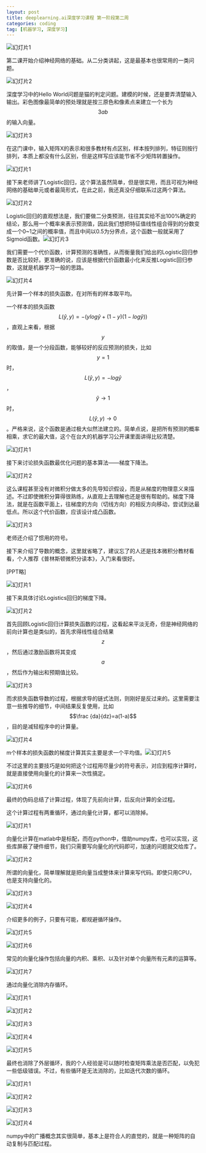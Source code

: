 ```yaml
---
layout: post
title: deeplearning.ai深度学习课程 第一阶段第二周
categories: coding
tag: [机器学习, 深度学习]
---
```


![幻灯片1](\img\deeplearning-ai-coursera\C1W2L01\幻灯片1.JPG)

第二课开始介绍神经网络的基础。从二分类讲起，这是最基本也很常用的一类问题。<!-- more -->

![幻灯片2](\img\deeplearning-ai-coursera\C1W2L01\幻灯片2.JPG)

深度学习中的Hello World问题是猫的判定问题。建模的时候，还是要弄清楚输入输出。彩色图像最简单的预处理就是按三原色和像素点来建立一个长为$$3ab$$的输入向量。

![幻灯片3](\img\deeplearning-ai-coursera\C1W2L01\幻灯片3.JPG)

在这门课中，输入矩阵X的表示和很多教材有点区别，样本按列排列，特征则按行排列，本质上都没有什么区别，但是这样写应该能节省不少矩阵转置操作。

![幻灯片1](\img\deeplearning-ai-coursera\C1W2L02\幻灯片1.JPG)

接下来老师讲了Logistic回归，这个算法虽然简单，但是很实用，而且可视为神经网络的基础单元或者最简形式，在此之前，我还真没仔细联系过这两个算法。

![幻灯片2](\img\deeplearning-ai-coursera\C1W2L02\幻灯片2.JPG)

Logistic回归的直观想法是，我们要做二分类预测，往往其实给不出100%确定的结论，那么用一个概率来表示预测值，因此我们想把特征值线性组合得到的分数变成一个0~1之间的概率值，而且中间以0.5为分界点，这个函数一般就采用了Sigmoid函数。![幻灯片3](\img\deeplearning-ai-coursera\C1W2L02\幻灯片3.JPG)

我们需要一个代价函数，计算预测的准确性，从而衡量我们给出的Logistic回归参数是否比较好。更准确的说，应该是根据代价函数最小化来反推Logistic回归参数，这就是机器学习一般的思路。

![幻灯片4](\img\deeplearning-ai-coursera\C1W2L02\幻灯片4.JPG)

先计算一个样本的损失函数，在对所有的样本取平均。

一个样本的损失函数$$L(\widehat{y}, y)=-(ylog\widehat{y}+(1-y)(1-log\widehat{y}))$$，直观上来看，根据$$y$$的取值，是一个分段函数，能够较好的反应预测的损失，比如$$y=1$$时，$$L(\widehat{y}, y)=-log\widehat{y}$$，$$\widehat{y}\rightarrow1$$时，$$L(\widehat{y}, y)\rightarrow0$$。严格来说，这个函数是通过极大似然法建立的。简单点说，是把所有预测的概率相乘，求它的最大值，这个在台大的机器学习公开课里面讲得比较清楚。

![幻灯片1](\img\deeplearning-ai-coursera\C1W2L03\幻灯片1.JPG)

接下来讨论损失函数最优化问题的基本算法——梯度下降法。

![幻灯片2](\img\deeplearning-ai-coursera\C1W2L03\幻灯片2.JPG)

这么课程甚至没有对微积分做太多的先导知识假设，而是从梯度的物理意义来描述。不过即使微积分算得很熟练，从直观上去理解也还是很有帮助的。梯度下降法，就是在函数平面上，往梯度的方向（切线方向）的相反方向移动，尝试到达最低点。所以这个代价函数，应该设计成凸函数。

![幻灯片3](\img\deeplearning-ai-coursera\C1W2L03\幻灯片3.JPG)

老师还介绍了惯用的符号。

接下来介绍了导数的概念，这里就省略了，建议忘了的人还是找本微积分教材看看，个人推荐《普林斯顿微积分读本》，入门来看很好。

[PPT略]

![幻灯片1](\img\deeplearning-ai-coursera\C1W2L06\幻灯片1.JPG)

接下来具体讨论Logistics回归的梯度下降。

![幻灯片2](\img\deeplearning-ai-coursera\C1W2L06\幻灯片2.JPG)

首先回顾Logistic回归计算损失函数的过程，这看起来平淡无奇，但是神经网络的前向计算也是类似的，首先求得线性组合结果$$z$$，然后通过激励函数将其变成 $$a$$，然后作为输出和预期值比较。

![幻灯片3](\img\deeplearning-ai-coursera\C1W2L06\幻灯片3.JPG)

而求损失函数导数的过程，根据求导的链式法则，则刚好是反过来的。这里需要注意一些推导的细节，中间结果反复使用，比如$$\frac {da}{dz}=a(1-a)$$，目的是减轻程序中的计算量。

![幻灯片4](\img\deeplearning-ai-coursera\C1W2L06\幻灯片4.JPG)



m个样本的损失函数的梯度计算其实主要是求一个平均值。![幻灯片5](\img\deeplearning-ai-coursera\C1W2L06\幻灯片5.JPG)

不过这里的主要技巧是如何把这个过程用尽量少的符号表示，对应到程序计算时，就是直接使用向量化的计算来一次性搞定。

![幻灯片6](\img\deeplearning-ai-coursera\C1W2L06\幻灯片6.JPG)

最终的伪码总结了计算过程，体现了先前向计算，后反向计算的全过程。

这个计算过程有两重循环，通过向量化计算，都可以消除掉。

![幻灯片1](\img\deeplearning-ai-coursera\C1W2L07\幻灯片1.JPG)

向量化计算在matlab中是标配，而在python中，借助numpy库，也可以实现，这些库屏蔽了硬件细节，我们只需要写向量化的代码即可，加速的问题就交给库了。

![幻灯片2](\img\deeplearning-ai-coursera\C1W2L07\幻灯片2.JPG)

所谓的向量化，简单理解就是把向量当成整体来计算来写代码。即使只用CPU，也是支持向量化的。

![幻灯片3](\img\deeplearning-ai-coursera\C1W2L07\幻灯片3.JPG)

![幻灯片4](\img\deeplearning-ai-coursera\C1W2L07\幻灯片4.JPG)

介绍更多的例子，只要有可能，都规避循环操作。

![幻灯片5](\img\deeplearning-ai-coursera\C1W2L07\幻灯片5.JPG)

![幻灯片6](\img\deeplearning-ai-coursera\C1W2L07\幻灯片6.JPG)

常见的向量化操作包括向量的内积、乘积、以及针对单个向量所有元素的运算等。

![幻灯片7](\img\deeplearning-ai-coursera\C1W2L07\幻灯片7.JPG)

通过向量化消除内存循环。

![幻灯片1](\img\deeplearning-ai-coursera\C1W2L08\幻灯片1.JPG)

![幻灯片2](\img\deeplearning-ai-coursera\C1W2L08\幻灯片2.JPG)

![幻灯片3](\img\deeplearning-ai-coursera\C1W2L08\幻灯片3.JPG)

![幻灯片4](\img\deeplearning-ai-coursera\C1W2L08\幻灯片4.JPG)

![幻灯片5](\img\deeplearning-ai-coursera\C1W2L08\幻灯片5.JPG)

最终也消除了外层循环，我的个人经验是可以随时检查矩阵乘法是否匹配，以免犯一些低级错误。不过，有些循环是无法消除的，比如迭代次数的循环。

![幻灯片1](\img\deeplearning-ai-coursera\C1W2L09\幻灯片1.JPG)



![幻灯片2](\img\deeplearning-ai-coursera\C1W2L09\幻灯片2.JPG)

![幻灯片3](\img\deeplearning-ai-coursera\C1W2L09\幻灯片3.JPG)

![幻灯片4](\img\deeplearning-ai-coursera\C1W2L09\幻灯片4.JPG)

numpy中的广播概念其实很简单，基本上是符合人的直觉的，就是一种矩阵的自动复制与匹配过程。

